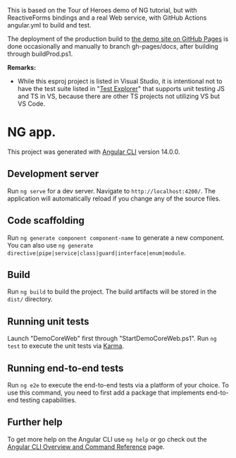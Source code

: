 This is based on the Tour of Heroes demo of NG tutorial, but with ReactiveForms bindings and a real Web service, with GitHub Actions angular.yml to build and test.

The deployment of the production build to [the demo site on GitHub Pages](https://zijianhuang.github.io/ngactiondemo) is done occasionally and manually to branch gh-pages/docs, after building through buildProd.ps1.

**Remarks:**

* While this esproj project is listed in Visual Studio, it is intentional not to have the test suite listed in "[Test Explorer](https://learn.microsoft.com/en-us/visualstudio/javascript/unit-testing-javascript-with-visual-studio)" that supports unit testing JS and TS in VS, because there are other TS projects not utilizing VS but VS Code.

# NG app.

This project was generated with [Angular CLI](https://github.com/angular/angular-cli) version 14.0.0.

## Development server

Run `ng serve` for a dev server. Navigate to `http://localhost:4200/`. The application will automatically reload if you change any of the source files.

## Code scaffolding

Run `ng generate component component-name` to generate a new component. You can also use `ng generate directive|pipe|service|class|guard|interface|enum|module`.

## Build

Run `ng build` to build the project. The build artifacts will be stored in the `dist/` directory.

## Running unit tests

Launch "DemoCoreWeb" first through "StartDemoCoreWeb.ps1".
Run `ng test` to execute the unit tests via [Karma](https://karma-runner.github.io).

## Running end-to-end tests

Run `ng e2e` to execute the end-to-end tests via a platform of your choice. To use this command, you need to first add a package that implements end-to-end testing capabilities.

## Further help

To get more help on the Angular CLI use `ng help` or go check out the [Angular CLI Overview and Command Reference](https://angular.io/cli) page.
